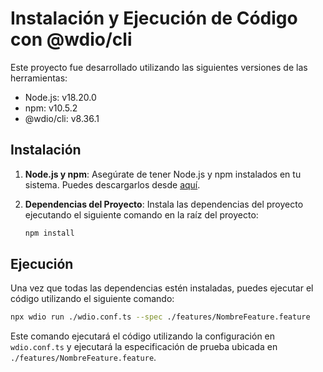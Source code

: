 # Instalación y Ejecución de Código con @wdio/cli

Este proyecto fue desarrollado utilizando las siguientes versiones de las herramientas:

- Node.js: v18.20.0
- npm: v10.5.2
- @wdio/cli: v8.36.1

## Instalación

1. **Node.js y npm**: Asegúrate de tener Node.js y npm instalados en tu sistema. Puedes descargarlos desde [aquí](https://nodejs.org/).

2. **Dependencias del Proyecto**: Instala las dependencias del proyecto ejecutando el siguiente comando en la raíz del proyecto:

   ```bash
   npm install
   ```

## Ejecución

Una vez que todas las dependencias estén instaladas, puedes ejecutar el código utilizando el siguiente comando:

```bash
npx wdio run ./wdio.conf.ts --spec ./features/NombreFeature.feature
```

Este comando ejecutará el código utilizando la configuración en `wdio.conf.ts` y ejecutará la especificación de prueba ubicada en `./features/NombreFeature.feature`.